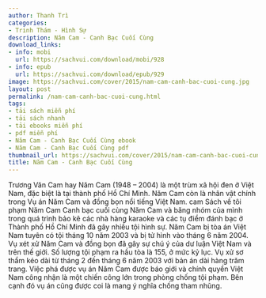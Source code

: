 ```yaml
---
author: Thanh Trì
categories:
- Trinh Thám - Hình Sự
description: Năm Cam - Canh Bạc Cuối Cùng
download_links:
- info: mobi
  url: https://sachvui.com/download/mobi/928
- info: epub
  url: https://sachvui.com/download/epub/929
image: https://sachvui.com/cover/2015/nam-cam-canh-bac-cuoi-cung.jpg
layout: post
permalink: /nam-cam-canh-bac-cuoi-cung.html
tags:
- tải sách miễn phí
- tải sách nhanh
- tải ebooks miễn phí
- pdf miễn phí
- Năm Cam - Canh Bạc Cuối Cùng ebook
- Năm Cam - Canh Bạc Cuối Cùng pdf
thumbnail_url: https://sachvui.com/cover/2015/nam-cam-canh-bac-cuoi-cung.jpg
title: Năm Cam - Canh Bạc Cuối Cùng
---
```


 <div class="item-desc text-justify"> Trương Văn Cam hay Năm Cam (1948 – 2004) là một trùm xã hội đen ở Việt Nam, đặc biệt là tại thành phố Hồ Chí Minh. Năm Cam còn là nhân vật chính trong Vụ án Năm Cam và đồng bọn nổi tiếng Việt Nam. cam Sách về tôi phạm Năm Cam Canh bạc cuối cùng Năm Cam và băng nhóm của mình trong quá trình bảo kê các nhà hàng karaoke và các tụ điểm đánh bạc ở Thành phố Hồ Chí Minh đã gây nhiều tội hình sự. Năm Cam bị tòa án Việt Nam tuyên có tội tháng 10 năm 2003 và bị tử hình vào tháng 6 năm 2004. Vụ xét xử Năm Cam và đồng bọn đã gây sự chú ý của dư luận Việt Nam và trên thế giới. Số lượng tội phạm ra hầu tòa là 155, ở mức kỷ lục. Vụ xử sơ thẩm kéo dài từ tháng 2 đến tháng 6 năm 2003 với bản án dài hàng trăm trang. Việc phá được vụ án Năm Cam được báo giới và chính quyền Việt Nam công nhận là một chiến công lớn trong phòng chống tội phạm. Bên cạnh đó vụ án cũng được coi là mang ý nghĩa chống tham nhũng. </div>